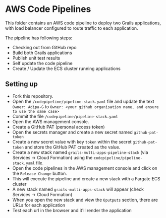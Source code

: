 # AWS Code Pipelines

This folder contains an AWS code pipeline to deploy two Grails applications, with load balancer configured to route traffic to each application.

The pipeline has following steps:

* Checking out from GitHub repo
* Build both Grails applications
* Publish unit test results
* Self update the code pipeline
* Create / Update the ECS cluster running applications

## Setting up

* Fork this repository.
* Open the `/codepipeline/pipeline-stack.yaml` file and update the text `Owner: Adipa-G` to `Owner: <your github organisation name, and ensure to use the same case>`
* Commit the file `/codepipeline/pipeline-stack.yaml`
* Open the AWS management console.
* Create a GitHub PAT (personal access token)
* Open the secrets manager and create a new secret named `github-pat-token` 
* Create a new secret value with key `token` within the secret `github-pat-token` and store the GitHub PAT created as the value.
* Create a new stack named `grails-multi-apps-pipeline-stack` (via Services -> Cloud Formation) using the `codepipeline/pipeline-stack.yaml` file.
* Open the code pipelines in the AWS management console and click on the `Release Change` button.
* This will execute the pipeline and create a new stack with a Fargate ECS cluster
* A new stack named `grails-multi-apps-stack` will appear (check Services -> Cloud Formation)
* When you open the new stack and view the `Oputputs` section, there are URLs for each application
* Test each url in the browser and it'll render the application
